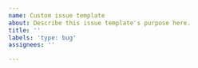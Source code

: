 ```yaml
---
name: Custom issue template
about: Describe this issue template's purpose here.
title: ''
labels: 'type: bug'
assignees: ''

---
```



